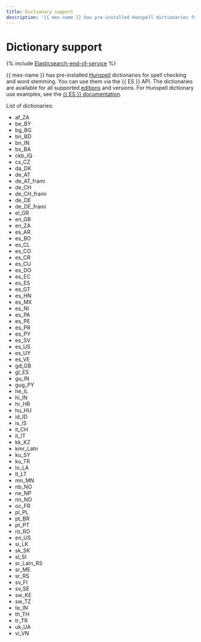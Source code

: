 ```yaml
---
title: Dictionary support
description: '{{ mes-name }} has pre-installed Hunspell dictionaries for spell checking and word stemming. You can use them via the {{ ES }} API. The dictionaries are available for all supported editions and versions. For Hunspell dictionary use examples, see the {{ ES }} documentation.'
---
```


# Dictionary support

{% include [Elasticsearch-end-of-service](../../_includes/mdb/mes/note-end-of-service.md) %}

{{ mes-name }} has pre-installed [Hunspell](https://github.com/hunspell/hunspell) dictionaries for spell checking and word stemming. You can use them via the {{ ES }} API. The dictionaries are available for all supported [editions](./es-editions.md) and versions. For Hunspell dictionary use examples, see the [{{ ES }} documentation](https://www.elastic.co/guide/en/elasticsearch/reference/current/analysis-hunspell-tokenfilter.html).

List of dictionaries:

* af_ZA
* be_BY
* bg_BG
* bn_BD
* bn_IN
* bs_BA
* ckb_IQ
* cs_CZ
* da_DK
* de_AT
* de_AT_frami
* de_CH
* de_CH_frami
* de_DE
* de_DE_frami
* el_GR
* en_GB
* en_ZA
* es_AR
* es_BO
* es_CL
* es_CO
* es_CR
* es_CU
* es_DO
* es_EC
* es_ES
* es_GT
* es_HN
* es_MX
* es_NI
* es_PA
* es_PE
* es_PR
* es_PY
* es_SV
* es_US
* es_UY
* es_VE
* gd_GB
* gl_ES
* gu_IN
* gug_PY
* he_IL
* hi_IN
* hr_HR
* hu_HU
* id_ID
* is_IS
* it_CH
* it_IT
* kk_KZ
* kmr_Latn
* ku_SY
* ku_TR
* lo_LA
* lt_LT
* mn_MN
* nb_NO
* ne_NP
* nn_NO
* oc_FR
* pl_PL
* pt_BR
* pt_PT
* ro_RO
* en_US
* si_LK
* sk_SK
* sl_SI
* sr_Latn_RS
* sr_ME
* sr_RS
* sv_FI
* sv_SE
* sw_KE
* sw_TZ
* te_IN
* th_TH
* tr_TR
* uk_UA
* vi_VN
